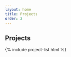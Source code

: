 ```yaml
---
layout: home
title: Projects
order: 2
---
```


<h2 class="title">Projects</h2>


{% include project-list.html %}
